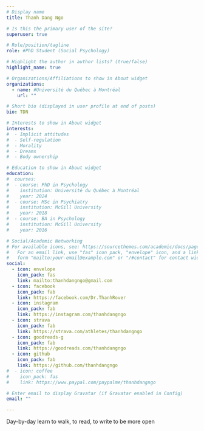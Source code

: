 ```yaml
---
# Display name
title: Thanh Dang Ngo

# Is this the primary user of the site?
superuser: true

# Role/position/tagline
role: #PhD Student (Social Psychology)

# Highlight the author in author lists? (true/false)
highlight_name: true

# Organizations/Affiliations to show in About widget
organizations:
  - name: #Université du Québec à Montréal
    url: ""

# Short bio (displayed in user profile at end of posts)
bio: TDN

# Interests to show in About widget
interests:
#  - Implicit attitudes
#  - Self-regulation
#  - Morality
#  - Dreams
#  - Body ownership

# Education to show in About widget
education:
#  courses:   
#  - course: PhD in Psychology
#    institution: Université du Québec à Montréal
#    year: 2024
#  - course: MSc in Psychiatry
#    institution: McGill University
#    year: 2018
#  - course: BA in Psychology
#    institution: McGill University
#    year: 2016

# Social/Academic Networking
# For available icons, see: https://sourcethemes.com/academic/docs/page-builder/#icons
#   For an email link, use "fas" icon pack, "envelope" icon, and a link in the
#   form "mailto:your-email@example.com" or "/#contact" for contact widget.
social:
  - icon: envelope
    icon_pack: fas
    link: mailto:thanhdangngo@gmail.com
  - icon: facebook
    icon_pack: fab
    link: https://facebook.com/Dr.ThanhRover
  - icon: instagram
    icon_pack: fab
    link: https://instagram.com/thanhdangngo
  - icon: strava
    icon_pack: fab
    link: https://strava.com/athletes/thanhdangngo
  - icon: goodreads-g
    icon_pack: fab
    link: https://goodreads.com/thanhdangngo
  - icon: github
    icon_pack: fab
    link: https://github.com/thanhdangngo
#  - icon: coffee
#    icon_pack: fas
#    link: https://www.paypal.com/paypalme/thanhdangngo

# Enter email to display Gravatar (if Gravatar enabled in Config)
email: ""

---
```



Day-by-day learn to walk, to read, to write to be more open